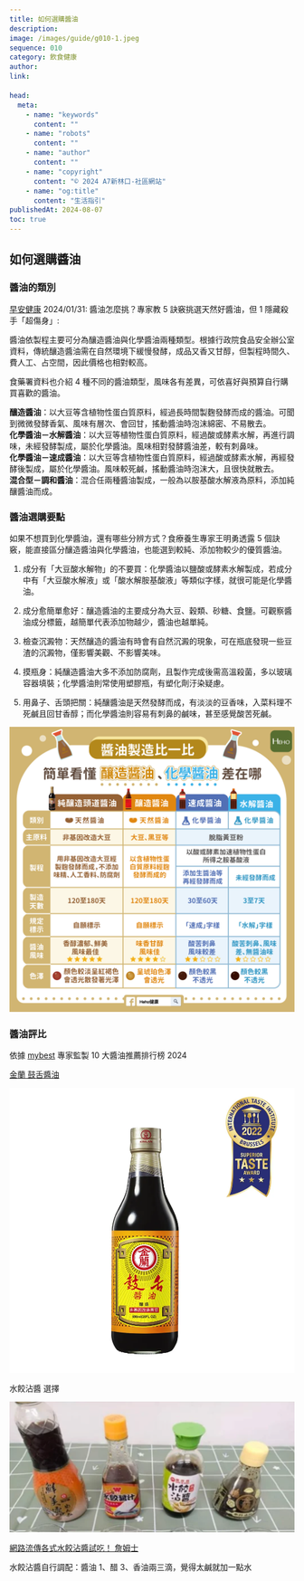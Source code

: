 ```yaml
---
title: 如何選購醬油
description:
image: /images/guide/g010-1.jpeg
sequence: 010
category: 飲食健康
author:
link:

head:
  meta:
    - name: "keywords"
      content: ""
    - name: "robots"
      content: ""
    - name: "author"
      content: ""
    - name: "copyright"
      content: "© 2024 A7新林口-社區網站"
    - name: "og:title"
      content: "生活指引"
publishedAt: 2024-08-07
toc: true
---
```


## 如何選購醬油

### 醬油的類別

<a href="https://www.edh.tw/article/35505">早安健康</a> 2024/01/31: 醬油怎麼挑？專家教 5 訣竅挑選天然好醬油，但 1 隱藏殺手「超傷身」:

醬油依製程主要可分為釀造醬油與化學醬油兩種類型。根據行政院食品安全辦公室資料，傳統釀造醬油需在自然環境下緩慢發酵，成品又香又甘醇，但製程時間久、費人工、占空間，因此價格也相對較高。

食藥署資料也介紹 4 種不同的醬油類型，風味各有差異，可依喜好與預算自行購買喜歡的醬油。

**釀造醬油**：以大豆等含植物性蛋白質原料，經過長時間製麴發酵而成的醬油。可聞到微微發酵香氣、風味有層次、會回甘，搖動醬油時泡沫綿密、不易散去。  
**化學醬油－水解醬油**：以大豆等植物性蛋白質原料，經過酸或酵素水解，再進行調味，未經發酵製成，屬於化學醬油。風味相對發酵醬油差，較有刺鼻味。  
**化學醬油－速成醬油**：以大豆等含植物性蛋白質原料，經過酸或酵素水解，再經發酵後製成，屬於化學醬油。風味較死鹹，搖動醬油時泡沫大，且很快就散去。  
**混合型－調和醬油**：混合任兩種醬油製成，一般為以胺基酸水解液為原料，添加純釀醬油而成。

### 醬油選購要點

如果不想買到化學醬油，還有哪些分辨方式？食療養生專家王明勇透露 5 個訣竅，能直接區分釀造醬油與化學醬油，也能選到較純、添加物較少的優質醬油。

1. 成分有「大豆酸水解物」的不要買：化學醬油以鹽酸或酵素水解製成，若成分中有「大豆酸水解液」或「酸水解胺基酸液」等類似字樣，就很可能是化學醬油。

2. 成分愈簡單愈好：釀造醬油的主要成分為大豆、穀類、砂糖、食鹽。可觀察醬油成分標籤，越簡單代表添加物越少，醬油也越單純。

3. 檢查沉澱物：天然釀造的醬油有時會有自然沉澱的現象，可在瓶底發現一些豆渣的沉澱物，僅影響美觀、不影響美味。

4. 摸瓶身：純釀造醬油大多不添加防腐劑，且製作完成後需高溫殺菌，多以玻璃容器填裝；化學醬油則常使用塑膠瓶，有塑化劑汙染疑慮。

5. 用鼻子、舌頭把關：純釀醬油是天然發酵而成，有淡淡的豆香味，入菜料理不死鹹且回甘香醇；而化學醬油則容易有刺鼻的鹹味，甚至感覺酸苦死鹹。

![g010-1.jpeg](/images/guide/g010-1.jpeg)

### 醬油評比

依據 <a href="https://tw.my-best.com/114463">mybest</a> 專家監製 10 大醬油推薦排行榜 2024

<a href="https://www.shopkimlan.com/products/%E9%87%91%E8%98%AD%E9%BC%93%E8%88%8C%E9%86%AC%E6%B2%B9-590ml">金蘭 鼓舌醬油</a>

![g010-2.jpeg](/images/guide/g010-2.jpeg)

水餃沾醬 選擇

![g010-3.jpeg](/images/guide/g010-3.jpeg)

<a href="https://www.youtube.com/watch?app=desktop&v=B6wC--qfYuM">網路流傳各式水餃沾醬試吃！ 詹姆士</a>

水餃沾醬自行調配：醬油 1、醋 3、香油兩三滴，覺得太鹹就加一點水
